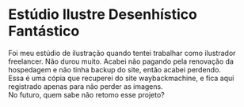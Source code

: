 # Estúdio Ilustre Desenhístico Fantástico

Foi meu estúdio de ilustração quando tentei trabalhar como ilustrador freelancer. Não durou muito. Acabei não pagando pela renovação da hospedagem e não tinha backup do site, então acabei perdendo.  
Essa é uma cópia que recuperei do site waybackmachine, e fica aqui registrado apenas para não perder as imagens.  
No futuro, quem sabe não retomo esse projeto?
